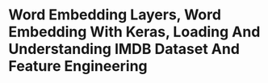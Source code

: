 # Word Embedding Layers, Word Embedding With Keras, Loading And Understanding IMDB Dataset And Feature Engineering
